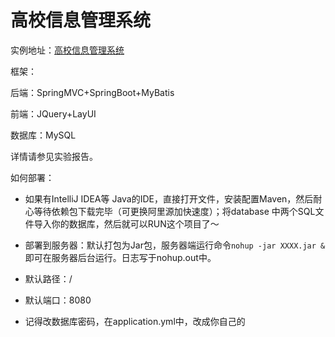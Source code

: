 # 高校信息管理系统

实例地址：[高校信息管理系统](http://catchersun.cn:8080/)

框架：

后端：SpringMVC+SpringBoot+MyBatis

前端：JQuery+LayUI

数据库：MySQL

详情请参见实验报告。

如何部署：

- 如果有IntelliJ IDEA等 Java的IDE，直接打开文件，安装配置Maven，然后耐心等待依赖包下载完毕（可更换阿里源加快速度）；将database 中两个SQL文件导入你的数据库，然后就可以RUN这个项目了～

- 部署到服务器：默认打包为Jar包，服务器端运行命令`nohup -jar XXXX.jar &`即可在服务器后台运行。日志写于nohup.out中。

- 默认路径：/

- 默认端口：8080

- 记得改数据库密码，在application.yml中，改成你自己的

  

